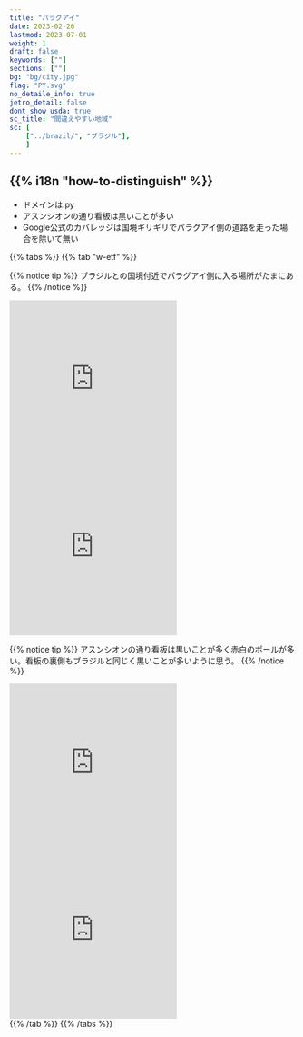 ```yaml
---
title: "パラグアイ"
date: 2023-02-26
lastmod: 2023-07-01
weight: 1
draft: false
keywords: [""]
sections: [""]
bg: "bg/city.jpg"
flag: "PY.svg"
no_detaile_info: true
jetro_detail: false
dont_show_usda: true
sc_title: "間違えやすい地域"
sc: [
    ["../brazil/", "ブラジル"],
    ]
---
```


<div class="main-desciption country-description">
    <h2 class="section-title">{{% i18n "how-to-distinguish" %}}</h2>
    <ul class="rule-list">
        <li>ドメインは<span class="quiz">.py</span></li>
        <li class="no-evidence">アスンシオンの通り看板は黒いことが多い</li>
        <li class="no-evidence">Google公式のカバレッジは国境ギリギリでパラグアイ側の道路を走った場合を除いて無い</li>
    </ul>
</div>


{{% tabs %}}
{{% tab "w-etf" %}}

{{% notice tip %}}
ブラジルとの国境付近でパラグアイ側に入る場所がたまにある。
{{% /notice %}}
<div class="googlemap-if">
<iframe src="https://www.google.com/maps/embed?pb=!4v1687922020436!6m8!1m7!1sSVDJ3vfvRoHYrFTwyMWFgw!2m2!1d-22.53828353996352!2d-55.73145416857376!3f154.8663524677843!4f-11.101388746016667!5f0.7820865974627469" width="295" height="295" style="border:0;" allowfullscreen="" loading="lazy" referrerpolicy="no-referrer-when-downgrade"></iframe>
<iframe src="https://www.google.com/maps/embed?pb=!4v1683487192052!6m8!1m7!1sIRbpuu_Sa_eR0eKVHsykOw!2m2!1d-25.40866026457559!2d-54.58955083357984!3f270.35716398823723!4f8.433285000610212!5f1.4070310657499792" width="295" height="295" style="border:0;" allowfullscreen="" loading="lazy" referrerpolicy="no-referrer-when-downgrade"></iframe>
</div>

{{% notice tip %}}
アスンシオンの通り看板は黒いことが多く赤白のポールが多い。看板の裏側もブラジルと同じく黒いことが多いように思う。
{{% /notice %}}
<div class="googlemap-if">
<iframe src="https://www.google.com/maps/embed?pb=!4v1688451009366!6m8!1m7!1sCAoSLEFGMVFpcE8yaWVRZnk0eFdWdUI2NUxlQ0tneFhCU0x4N0xIUllMRC1EMFBl!2m2!1d-25.29402677136625!2d-57.57978838268635!3f149.86326585566087!4f-2.293584158035941!5f0.7820865974627469" width="295" height="295" style="border:0;" allowfullscreen="" loading="lazy" referrerpolicy="no-referrer-when-downgrade"></iframe>
<iframe src="https://www.google.com/maps/embed?pb=!4v1688451197132!6m8!1m7!1sCAoSLEFGMVFpcE1sUlk4TXo5Z1ViaEJLdEhScmp0TVRIbllHRmowYXRXX0pkZ2Nq!2m2!1d-25.29431675015113!2d-57.57764445419473!3f342.87504153712024!4f5.534848437433453!5f1.7416582930883622" width="295" height="295" style="border:0;" allowfullscreen="" loading="lazy" referrerpolicy="no-referrer-when-downgrade"></iframe>
</div>
{{% /tab %}}
{{% /tabs %}}